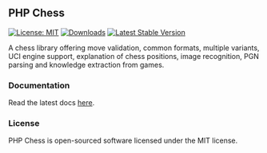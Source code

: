 ## PHP Chess

[![License: MIT](https://img.shields.io/badge/License-MIT-blue.svg)](https://opensource.org/license/mit/)
[![Downloads](https://img.shields.io/packagist/dt/chesslablab/php-chess.svg)](https://packagist.org/packages/chesslablab/php-chess)
[![Latest Stable Version](https://poser.pugx.org/chesslablab/php-chess/v/stable)](https://packagist.org/packages/chesslablab/php-chess)

A chess library offering move validation, common formats, multiple variants, UCI engine support, explanation of chess positions, image recognition, PGN parsing and knowledge extraction from games.

### Documentation

Read the latest docs [here](https://chesslablab.github.io/php-chess/).

### License

PHP Chess is open-sourced software licensed under the MIT license.

